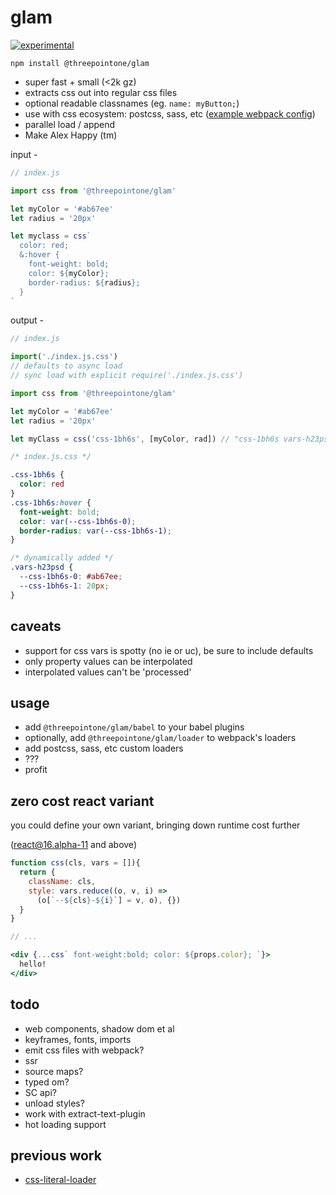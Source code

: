 # glam

[![experimental](http://badges.github.io/stability-badges/dist/experimental.svg)](http://github.com/badges/stability-badges)

`npm install @threepointone/glam`

- super fast + small (<2k gz)
- extracts css out into regular css files 
- optional readable classnames (eg. `name: myButton;`)
- use with css ecosystem: postcss, sass, etc ([example webpack config](https://github.com/threepointone/glam/blob/master/webpack.config.js))
- parallel load / append 
- Make Alex Happy (tm)

input -
```jsx
// index.js

import css from '@threepointone/glam'

let myColor = '#ab67ee'
let radius = '20px'

let myclass = css`
  color: red;
  &:hover {
    font-weight: bold;
    color: ${myColor};
    border-radius: ${radius};
  }
`

```

output -
```jsx
// index.js

import('./index.js.css') 
// defaults to async load
// sync load with explicit require('./index.js.css')

import css from '@threepointone/glam'

let myColor = '#ab67ee'
let radius = '20px'

let myClass = css('css-1bh6s', [myColor, rad]) // "css-1bh6s vars-h23psd"
```

```css
/* index.js.css */

.css-1bh6s {
  color: red
}
.css-1bh6s:hover {
  font-weight: bold;
  color: var(--css-1bh6s-0);
  border-radius: var(--css-1bh6s-1);
}

/* dynamically added */
.vars-h23psd {
  --css-1bh6s-0: #ab67ee;
  --css-1bh6s-1: 20px;
}

```

caveats
---

- support for css vars is spotty (no ie or uc), be sure to include defaults 
- only property values can be interpolated
- interpolated values can't be 'processed'


usage
---

- add `@threepointone/glam/babel` to your babel plugins 
- optionally, add `@threepointone/glam/loader` to webpack's loaders
- add postcss, sass, etc custom loaders
- ???
- profit


zero cost react variant
---

you could define your own variant, bringing down runtime cost further

(react@16.alpha-11 and above)

```jsx
function css(cls, vars = []){
  return {
    className: cls,
    style: vars.reduce((o, v, i) => 
      (o[`--${cls}-${i}`] = v, o), {})
  }
}

// ...

<div {...css` font-weight:bold; color: ${props.color}; `}>
  hello!
</div>

```


todo
---
- web components, shadow dom et al
- keyframes, fonts, imports 
- emit css files with webpack?
- ssr
- source maps?
- typed om?
- SC api?
- unload styles?
- work with extract-text-plugin
- hot loading support 


previous work
---

- [css-literal-loader](https://github.com/4Catalyzer/css-literal-loader)